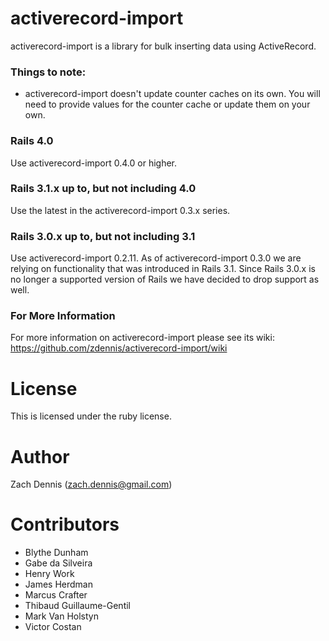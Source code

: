 # activerecord-import

activerecord-import is a library for bulk inserting data using ActiveRecord.

### Things to note:

* activerecord-import doesn't update counter caches on its own. You will need to provide values for the counter cache or update them on your own.

### Rails 4.0

Use activerecord-import 0.4.0 or higher.

### Rails 3.1.x up to, but not including 4.0

Use the latest in the activerecord-import 0.3.x series.

### Rails 3.0.x up to, but not including 3.1

Use activerecord-import 0.2.11. As of activerecord-import 0.3.0 we are relying on functionality that was introduced in Rails 3.1. Since Rails 3.0.x is no longer a supported version of Rails we have decided to drop support as well.

### For More Information

For more information on activerecord-import please see its wiki: https://github.com/zdennis/activerecord-import/wiki

# License

This is licensed under the ruby license. 

# Author

Zach Dennis (zach.dennis@gmail.com)

# Contributors

* Blythe Dunham
* Gabe da Silveira
* Henry Work
* James Herdman
* Marcus Crafter
* Thibaud Guillaume-Gentil
* Mark Van Holstyn 
* Victor Costan

